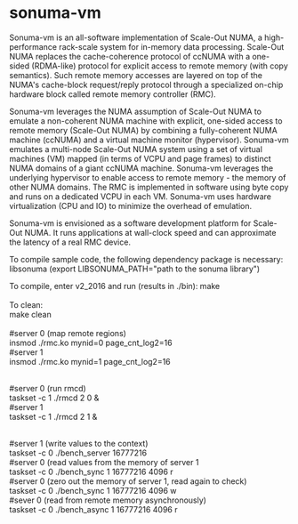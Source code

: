 # sonuma-vm
Sonuma-vm is an all-software implementation of Scale-Out NUMA, a high-performance rack-scale system for in-memory data processing. Scale-Out NUMA replaces the cache-coherence protocol of ccNUMA with a one-sided (RDMA-like) protocol for explicit access to remote memory (with copy semantics). Such remote memory accesses are layered on top of the NUMA's cache-block request/reply protocol through a specialized on-chip hardware block called remote memory controller (RMC).

Sonuma-vm leverages the NUMA assumption of Scale-Out NUMA to emulate a non-coherent NUMA machine with explicit, one-sided access to remote memory (Scale-Out NUMA) by combining a fully-coherent NUMA machine (ccNUMA) and a virtual machine monitor (hypervisor). Sonuma-vm emulates a multi-node Scale-Out NUMA system using a set of virtual machines (VM) mapped (in terms of VCPU and page frames) to distinct NUMA domains of a giant ccNUMA machine. Sonuma-vm leverages the underlying hypervisor to enable access to remote memory - the memory of other NUMA domains. The RMC is implemented in software using byte copy and runs on a dedicated VCPU in each VM. Sonuma-vm uses hardware virtualization (CPU and IO) to minimize the overhead of emulation.

Sonuma-vm is envisioned as a software development platform for Scale-Out NUMA. It runs applications at wall-clock speed and can approximate the latency of a real RMC device. 

To compile sample code, the following dependency package is necessary: libsonuma (export LIBSONUMA_PATH="path to the sonuma library")

To compile, enter v2_2016 and run (results in ./bin):
make<br/>
<br />
To clean:<br />
make clean<br/>
<br />
#server 0 (map remote regions)<br />
insmod ./rmc.ko mynid=0 page_cnt_log2=16<br />
#server 1<br />
insmod ./rmc.ko mynid=1 page_cnt_log2=16<br />
<br />

#server 0 (run rmcd)<br />
taskset -c 1 ./rmcd 2 0 &<br />
#server 1<br />
taskset -c 1 ./rmcd 2 1 &<br />
<br />

#server 1 (write values to the context)<br />
taskset -c 0 ./bench_server 16777216<br />
#server 0 (read values from the memory of server 1<br />
taskset -c 0 ./bench_sync 1 16777216 4096 r<br />
#server 0 (zero out the memory of server 1, read again to check)<br />
taskset -c 0 ./bench_sync 1 16777216 4096 w<br />
#sever 0 (read from remote memory asynchronously)<br />
taskset -c 0 ./bench_async 1 16777216 4096 r<br />
<br />
